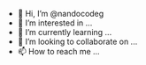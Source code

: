 - 👋 Hi, I’m @nandocodeg
- 👀 I’m interested in ...
- 🌱 I’m currently learning ...
- 💞️ I’m looking to collaborate on ...
- 📫 How to reach me ...

<!---
nandocodeg/nandocodeg is a ✨ special ✨ repository because its `README.md` (this file) appears on your GitHub profile.
You can click the Preview link to take a look at your changes.
--->
